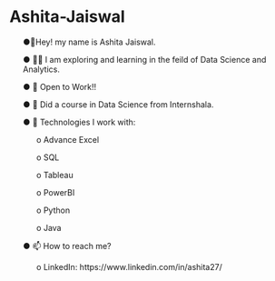 # Ashita-Jaiswal
<ul> ●📍Hey! my name is Ashita Jaiswal. </ul>
<ul> ● 😶‍🌫️ I am exploring and learning in the feild of Data Science and Analytics. </ul>
<ul> ● 👀 Open to Work!! </ul>
<ul> ● 🌱 Did a course in Data Science from Internshala. </ul>
<ul> ● 🔭 Technologies I work with:
<ul>
       o Advance Excel
</ul>
<ul>
       o SQL
</ul>
<ul>
       o Tableau
</ul>
<ul>
       o PowerBI
</ul>
<ul>
       o Python
</ul>
<ul>
       o Java
</ul>

</ul>
<ul> ● 📫 How to reach me?
       <ul> o LinkedIn: https://www.linkedin.com/in/ashita27/
</ul>
</ul>

<!--
**ashita27/ashita27** is a ✨ _special_ ✨ repository because its `README.md` (this file) appears on your GitHub profile.

Here are some ideas to get you started:

- 🔭 I’m currently working on ...
- 🌱 I’m currently learning ...
- 👯 I’m looking to collaborate on ...
- 🤔 I’m looking for help with ...
- 💬 Ask me about ...
- 📫 How to reach me: ...
- 😄 Pronouns: ...
- ⚡ Fun fact: ...
-->
